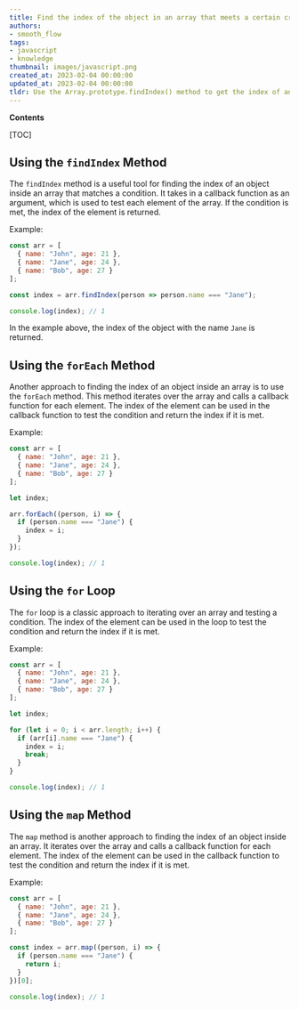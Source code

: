 ```yaml
---
title: Find the index of the object in an array that meets a certain criteria
authors:
- smooth_flow
tags:
- javascript
- knowledge
thumbnail: images/javascript.png
created_at: 2023-02-04 00:00:00
updated_at: 2023-02-04 00:00:00
tldr: Use the Array.prototype.findIndex() method to get the index of an object inside an array, matching a condition.
---
```


**Contents**

[TOC]

## Using the `findIndex` Method

The `findIndex` method is a useful tool for finding the index of an object inside an array that matches a condition. It takes in a callback function as an argument, which is used to test each element of the array. If the condition is met, the index of the element is returned.

Example:

```javascript
const arr = [
  { name: "John", age: 21 },
  { name: "Jane", age: 24 },
  { name: "Bob", age: 27 }
];

const index = arr.findIndex(person => person.name === "Jane");

console.log(index); // 1
```

In the example above, the index of the object with the name `Jane` is returned.

## Using the `forEach` Method

Another approach to finding the index of an object inside an array is to use the `forEach` method. This method iterates over the array and calls a callback function for each element. The index of the element can be used in the callback function to test the condition and return the index if it is met.

Example:

```javascript
const arr = [
  { name: "John", age: 21 },
  { name: "Jane", age: 24 },
  { name: "Bob", age: 27 }
];

let index;

arr.forEach((person, i) => {
  if (person.name === "Jane") {
    index = i;
  }
});

console.log(index); // 1
```

## Using the `for` Loop

The `for` loop is a classic approach to iterating over an array and testing a condition. The index of the element can be used in the loop to test the condition and return the index if it is met.

Example:

```javascript
const arr = [
  { name: "John", age: 21 },
  { name: "Jane", age: 24 },
  { name: "Bob", age: 27 }
];

let index;

for (let i = 0; i < arr.length; i++) {
  if (arr[i].name === "Jane") {
    index = i;
    break;
  }
}

console.log(index); // 1
```

## Using the `map` Method

The `map` method is another approach to finding the index of an object inside an array. It iterates over the array and calls a callback function for each element. The index of the element can be used in the callback function to test the condition and return the index if it is met.

Example:

```javascript
const arr = [
  { name: "John", age: 21 },
  { name: "Jane", age: 24 },
  { name: "Bob", age: 27 }
];

const index = arr.map((person, i) => {
  if (person.name === "Jane") {
    return i;
  }
})[0];

console.log(index); // 1
```
